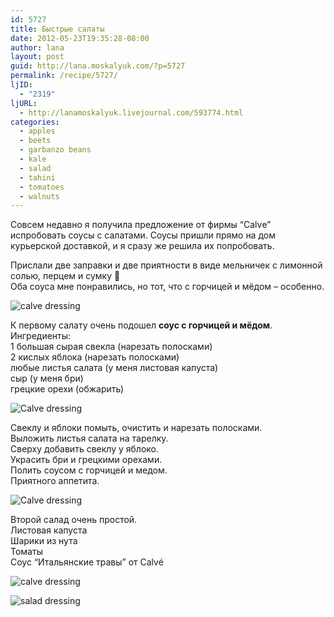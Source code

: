 ```yaml
---
id: 5727
title: Быстрые салаты
date: 2012-05-23T19:35:28-08:00
author: lana
layout: post
guid: http://lana.moskalyuk.com/?p=5727
permalink: /recipe/5727/
ljID:
  - "2319"
ljURL:
  - http://lanamoskalyuk.livejournal.com/593774.html
categories:
  - apples
  - beets
  - garbanzo beans
  - kale
  - salad
  - tahini
  - tomatoes
  - walnuts
---
```

Совсем недавно я получила предложение от фирмы &#8220;Calvе&#8221; испробовать соусы с салатами. Соусы пришли прямо на дом курьерской доставкой, и я сразу же решила их попробовать.

Прислали две заправки и две приятности в виде мельничек с лимонной солью, перцем и сумку 🙂  
Оба соуса мне понравились, но тот, что с горчицей и мёдом &#8211; особенно.

![calve dressing](http://farm9.staticflickr.com/8021/7259415472_6ecee5b6e9_z.jpg) 

К первому салату очень подошел **соус с горчицей и мёдом**.  
Ингредиенты:  
1 большая сырая свекла (нарезать полосками)  
2 кислых яблока (нарезать полосками)  
любые листья салата (у меня листовая капуста)  
сыр (у меня бри)  
грецкие орехи (обжарить)

![Calve dressing](http://farm8.staticflickr.com/7094/7259407098_a0e3227019_z.jpg) 

Свеклу и яблоки помыть, очистить и нарезать полосками.  
Выложить листья салата на тарелку.  
Сверху добавить свеклу у яблоко.  
Украсить бри и грецкими орехами.  
Полить соусом с горчицей и медом.  
Приятного аппетита.

![Calve dressing](http://farm9.staticflickr.com/8150/7259409798_4948a7aec2_z.jpg) 

<!--more-->

Второй салад очень простой.  
Листовая капуста  
Шарики из нута  
Томаты  
Соус &#8220;Итальянские травы&#8221; от Calvé

![calve dressing](http://farm8.staticflickr.com/7230/7259413962_c7904c5c9c_z.jpg) 

![salad dressing](http://farm8.staticflickr.com/7219/7259411902_44e439fca1_z.jpg)
